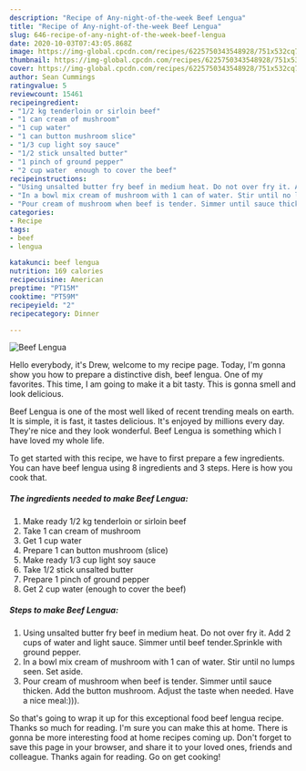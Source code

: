 ```yaml
---
description: "Recipe of Any-night-of-the-week Beef Lengua"
title: "Recipe of Any-night-of-the-week Beef Lengua"
slug: 646-recipe-of-any-night-of-the-week-beef-lengua
date: 2020-10-03T07:43:05.868Z
image: https://img-global.cpcdn.com/recipes/6225750343548928/751x532cq70/beef-lengua-recipe-main-photo.jpg
thumbnail: https://img-global.cpcdn.com/recipes/6225750343548928/751x532cq70/beef-lengua-recipe-main-photo.jpg
cover: https://img-global.cpcdn.com/recipes/6225750343548928/751x532cq70/beef-lengua-recipe-main-photo.jpg
author: Sean Cummings
ratingvalue: 5
reviewcount: 15461
recipeingredient:
- "1/2 kg tenderloin or sirloin beef"
- "1 can cream of mushroom"
- "1 cup water"
- "1 can button mushroom slice"
- "1/3 cup light soy sauce"
- "1/2 stick unsalted butter"
- "1 pinch of ground pepper"
- "2 cup water  enough to cover the beef"
recipeinstructions:
- "Using unsalted butter fry beef in medium heat. Do not over fry it. Add 2 cups of water and light sauce. Simmer until beef tender.Sprinkle with ground pepper."
- "In a bowl mix cream of mushroom with 1 can of water. Stir until no lumps seen. Set aside."
- "Pour cream of mushroom when beef is tender. Simmer until sauce thicken. Add the button mushroom. Adjust the taste when needed. Have a nice meal:)))."
categories:
- Recipe
tags:
- beef
- lengua

katakunci: beef lengua 
nutrition: 169 calories
recipecuisine: American
preptime: "PT15M"
cooktime: "PT59M"
recipeyield: "2"
recipecategory: Dinner

---
```



![Beef Lengua](https://img-global.cpcdn.com/recipes/6225750343548928/751x532cq70/beef-lengua-recipe-main-photo.jpg)

Hello everybody, it's Drew, welcome to my recipe page. Today, I'm gonna show you how to prepare a distinctive dish, beef lengua. One of my favorites. This time, I am going to make it a bit tasty. This is gonna smell and look delicious.



Beef Lengua is one of the most well liked of recent trending meals on earth. It is simple, it is fast, it tastes delicious. It's enjoyed by millions every day. They're nice and they look wonderful. Beef Lengua is something which I have loved my whole life.


To get started with this recipe, we have to first prepare a few ingredients. You can have beef lengua using 8 ingredients and 3 steps. Here is how you cook that.

<!--inarticleads1-->

##### The ingredients needed to make Beef Lengua:

1. Make ready 1/2 kg tenderloin or sirloin beef
1. Take 1 can cream of mushroom
1. Get 1 cup water
1. Prepare 1 can button mushroom (slice)
1. Make ready 1/3 cup light soy sauce
1. Take 1/2 stick unsalted butter
1. Prepare 1 pinch of ground pepper
1. Get 2 cup water  (enough to cover the beef)




<!--inarticleads2-->

##### Steps to make Beef Lengua:

1. Using unsalted butter fry beef in medium heat. Do not over fry it. Add 2 cups of water and light sauce. Simmer until beef tender.Sprinkle with ground pepper.
1. In a bowl mix cream of mushroom with 1 can of water. Stir until no lumps seen. Set aside.
1. Pour cream of mushroom when beef is tender. Simmer until sauce thicken. Add the button mushroom. Adjust the taste when needed. Have a nice meal:))).




So that's going to wrap it up for this exceptional food beef lengua recipe. Thanks so much for reading. I'm sure you can make this at home. There is gonna be more interesting food at home recipes coming up. Don't forget to save this page in your browser, and share it to your loved ones, friends and colleague. Thanks again for reading. Go on get cooking!
